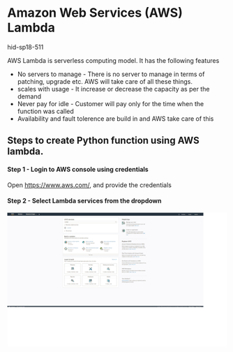 # Amazon Web Services (AWS) Lambda

hid-sp18-511

AWS Lambda is serverless computing model. It has the following features

*	No servers to manage - There is no server to manage in terms of patching, upgrade etc. AWS will take care of all these things.
*	scales with usage - It increase or decrease the capacity as per the demand
*	Never pay for idle - Customer will pay only for the time when the function was called
*	Availability and fault tolerence are build in and AWS take care of this

## Steps to create Python function using AWS lambda.

#### Step 1 - Login to AWS console using credentials

Open https://www.aws.com/, and provide the credentials

#### Step 2 - Select Lambda services from the dropdown

![AWS Lambda Service](https://github.com/cloudmesh-community/hid-sp18-511/blob/master/tutorial/images/aws_lambda_selection.png?raw=true)
